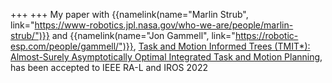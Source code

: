 +++
+++
My paper with {{namelink(name="Marlin Strub", link="https://www-robotics.jpl.nasa.gov/who-we-are/people/marlin-strub/")}} and {{namelink(name="Jon Gammell", link="https://robotic-esp.com/people/gammell/")}}, [Task and Motion Informed Trees (TMIT*): Almost-Surely Asymptotically Optimal Integrated Task and Motion Planning](https://arxiv.org/abs/2210.09367), has been accepted to IEEE RA-L and IROS 2022
